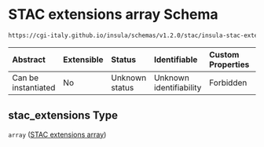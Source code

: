 # STAC extensions array Schema

```txt
https://cgi-italy.github.io/insula/schemas/v1.2.0/stac/insula-stac-extension.schema.json#/definitions/stac_extensions/properties/stac_extensions
```



| Abstract            | Extensible | Status         | Identifiable            | Custom Properties | Additional Properties | Access Restrictions | Defined In                                                                                                   |
| :------------------ | :--------- | :------------- | :---------------------- | :---------------- | :-------------------- | :------------------ | :----------------------------------------------------------------------------------------------------------- |
| Can be instantiated | No         | Unknown status | Unknown identifiability | Forbidden         | Allowed               | none                | [insula-stac-extension.schema.json\*](schemas/stac/insula-stac-extension.schema.json) |

## stac\_extensions Type

`array` ([STAC extensions array](insula-stac-extension-definitions-stac-extensions-attributes-properties-stac-extensions-array.md))
